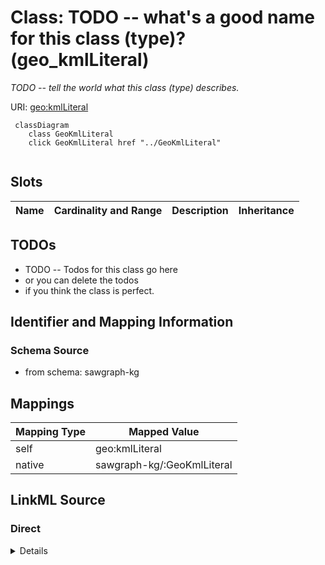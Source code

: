 

# Class: TODO -- what's a good name for this class (type)? (geo_kmlLiteral)


_TODO -- tell the world what this class (type) describes._





URI: [geo:kmlLiteral](http://www.opengis.net/ont/geosparql#kmlLiteral)






```mermaid
 classDiagram
    class GeoKmlLiteral
    click GeoKmlLiteral href "../GeoKmlLiteral"
      
```




<!-- no inheritance hierarchy -->


## Slots

| Name | Cardinality and Range | Description | Inheritance |
| ---  | --- | --- | --- |









## TODOs

* TODO -- Todos for this class go here
* or you can delete the todos
* if you think the class is perfect.

## Identifier and Mapping Information







### Schema Source


* from schema: sawgraph-kg




## Mappings

| Mapping Type | Mapped Value |
| ---  | ---  |
| self | geo:kmlLiteral |
| native | sawgraph-kg/:GeoKmlLiteral |







## LinkML Source

<!-- TODO: investigate https://stackoverflow.com/questions/37606292/how-to-create-tabbed-code-blocks-in-mkdocs-or-sphinx -->

### Direct

<details>
```yaml
name: geo_kmlLiteral
description: TODO -- tell the world what this class (type) describes.
title: TODO -- what's a good name for this class (type)?
todos:
- TODO -- Todos for this class go here
- or you can delete the todos
- if you think the class is perfect.
notes:
- Class with 0 occurences.
from_schema: sawgraph-kg
class_uri: geo:kmlLiteral

```
</details>

### Induced

<details>
```yaml
name: geo_kmlLiteral
description: TODO -- tell the world what this class (type) describes.
title: TODO -- what's a good name for this class (type)?
todos:
- TODO -- Todos for this class go here
- or you can delete the todos
- if you think the class is perfect.
notes:
- Class with 0 occurences.
from_schema: sawgraph-kg
class_uri: geo:kmlLiteral

```
</details>